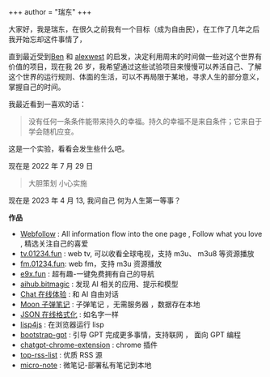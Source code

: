 +++
author = "瑞东"
+++

大家好，我是瑞东，在很久之前我有一个目标（成为自由民），在工作了几年之后我开始忘却这件事情了，

直到最近受到[Ben](https://tinyprojects.dev/) 和 [alexwest](https://www.alexwest.co/) 的启发，决定利用周末的时间做一些对这个世界有价值的项目，现在我 26 岁，我希望通过这些试验项目来慢慢可以养活自己、了解这个世界的运行规则、体面的生活，可以不再局限于某地，寻求人生的部分意义， 掌握自己的时间。

我最近看到一喜欢的话：

> 没有任何一条条件能带来持久的幸福。持久的幸福不是来自条件；它来自于学会随机应变。

这是一个实验，看看会发生些什么吧。

现在是 2022 年 7 月 29 日

> 大胆策划 小心实施

现在是 2023 年 4 月 13, 我问自己 何为人生第一等事？

**作品**

- [Webfollow](https://webfollow.cc) : All information flow into the one page , Follow what you love , 精选关注自己的喜爱
- [tv.01234.fun](https://tv.01234.fun) : web tv, 可以收看全球电视，支持 m3u、 m3u8 等资源播放
- [fm.01234.fun](https://fm.01234.fun): web fm，支持 m3u 资源播放
- [e9x.fun](https://e9x.fun) : 超有趣-一键免费拥有自己的导航
- [aihub.bitmagic](https://aihub.bitmagic.space/) : 发现 AI 相关的应用、提示和模型
- [Chat 在线体验](https://chat.weekendproject.online) : 和 AI 自由对话
- [Moon 子弹笔记](/journal.html) : 子弹笔记 ，无需服务器 ，数据存在本地
- [JSON 在线格式化](/json.html) : 如名字一样
- [lisp4js](/lisp4js.html) : 在浏览器运行 lisp
- [bootstrap-gpt](https://github.com/weekend-project-space/bootstrap-gpt) : 引导 GPT 完成更多事情，支持联网 ， 面向 GPT 编程
- [chatgpt-chrome-extension](https://github.com/weekend-project-space/chatgpt-chrome-extension) : chrome 插件
- [top-rss-list](https://github.com/weekend-project-space/top-rss-list) : 优质 RSS 源
- [micro-note](https://github.com/weekend-project-space/micro-note) : 微笔记-部署私有笔记到本地
